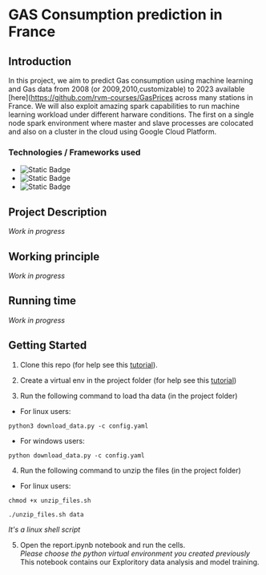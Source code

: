 # GAS Consumption prediction in France




## Introduction
In this project, we aim to predict Gas consumption using machine learning and Gas  data from 2008 (or 2009,2010,customizable) to 2023 available [here](https://github.com/rvm-courses/GasPrices across many stations in France.
We will also exploit amazing spark capabilities to run machine learning workload under different harware conditions. The first on a single node spark environment where master and slave processes are colocated and also on a cluster in the cloud using Google Cloud Platform.

### Technologies / Frameworks used 
* ![Static Badge](https://img.shields.io/badge/Python-FFD43B?style=for-the-badge&logo=python&logoColor=blue)
* ![Static Badge](https://img.shields.io/badge/Apache_Spark-FFFFFF?style=for-the-badge&logo=apachespark&logoColor=#E35A16)
* ![Static Badge](https://img.shields.io/badge/Shell_Script-121011?style=for-the-badge&logo=gnu-bash&logoColor=white)

## Project Description
*Work in progress*


## Working principle
*Work in progress*

## Running time
*Work in progress*





## Getting Started

1. Clone this repo (for help see this [tutorial](https://help.github.com/articles/cloning-a-repository/)).

2. Create a virtual env in the project folder (for help see this [tutorial](https://www.freecodecamp.org/news/how-to-setup-virtual-environments-in-python/))

3. Run the following command to load tha data (in the project folder)
* For linux users:
```
python3 download_data.py -c config.yaml
```
* For windows users:
```
python download_data.py -c config.yaml
```    


4. Run the following command to unzip the files (in the project folder)
* For linux users:
```
chmod +x unzip_files.sh
```
```
./unzip_files.sh data
```
*It's a linux shell script*


5. Open the report.ipynb notebook and run the cells.<br> 
*Please choose the python virtual environment you created previously*
This notebook contains our Exploritory data analysis and model training.


